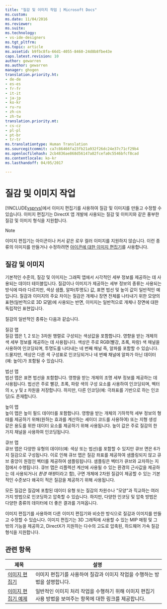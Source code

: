 ```yaml
---
title: "질감 및 이미지 작업 | Microsoft Docs"
ms.custom: 
ms.date: 11/04/2016
ms.reviewer: 
ms.suite: 
ms.technology:
- vs-ide-designers
ms.tgt_pltfrm: 
ms.topic: article
ms.assetid: b9fbc8fa-66d1-4055-8460-24d8b8fbe43e
caps.latest.revision: 10
author: gewarren
ms.author: gewarren
manager: ghogen
translation.priority.ht:
- de-de
- es-es
- fr-fr
- it-it
- ja-jp
- ko-kr
- ru-ru
- zh-cn
- zh-tw
translation.priority.mt:
- cs-cz
- pl-pl
- pt-br
- tr-tr
ms.translationtype: Human Translation
ms.sourcegitcommit: ca7c86466fa23fb21a932f26dc24e37c71cf29b4
ms.openlocfilehash: 2cb4836ae868d56147a82fcefa0c5546bfcf8cad
ms.contentlocale: ko-kr
ms.lasthandoff: 04/05/2017

---
```

# <a name="working-with-textures-and-images"></a>질감 및 이미지 작업
[!INCLUDE[vsprvs](../code-quality/includes/vsprvs_md.md)]에서 이미지 편집기를 사용하여 질감 및 이미지를 만들고 수정할 수 있습니다. 이미지 편집기는 DirectX 앱 개발에 사용되는 질감 및 이미지와 같은 풍부한 질감 및 이미지 형식을 지원합니다.  
  
> [!NOTE]
>  이미지 편집기는 아이콘이나 커서 같은 로우 컬러 이미지를 지원하지 않습니다. 이런 종류의 이미지를 만들거나 수정하려면 [아이콘에 대한 이미지 편집기](/cpp/windows/image-editor-for-icons)를 사용합니다.  
  
## <a name="textures-and-images"></a>질감 및 이미지  
 기본적인 수준의, 질감 및 이미지는 그래픽 앱에서 시각적인 세부 정보를 제공하는 데 사용되는 데이터 테이블입니다. 질감이나 이미지가 제공하는 세부 정보의 종류는 사용되는 방식에 따라 다르지만, 색상 샘플, 알파(투명도) 값, 표면 법선 및 높이 값이 일반적인 예입니다. 질감과 이미지의 주요 차이는 질감은 개체나 장면 전체를 나타내기 위한 모양의 표현(일반적으로 3D 모델)에 사용되는 반면, 이미지는 일반적으로 개체나 장면에 대한 독립적인 표현입니다.  
  
 질감의 일반적인 종류는 다음과 같습니다.  
  
 질감 맵  
 질감 맵은 1, 2 또는 3차원 행렬로 구성되는 색상값을 포함합니다. 영향을 받는 개체의 색 세부 정보를 제공하는 데 사용됩니다. 색상은 주로 RGB(빨강, 초록, 파랑) 색 채널을 사용하여 인코딩되며, 투명도를 나타내는 네 번째 채널 즉, 알파를 포함할 수 있습니다. 드물지만, 색상은 다른 색 구성표로 인코딩되거나 네 번째 채널에 알파가 아닌 데이터(예: 높이)가 포함될 수 있습니다.  
  
 법선 맵  
 법선 맵은 표면 법선을 포함합니다. 영향을 받는 개체의 조명 세부 정보를 제공하는 데 사용됩니다. 법선은 주로 빨강, 초록, 파랑 색의 구성 요소를 사용하여 인코딩되며, 벡터의 x, y 및 z 차원을 저장합니다. 하지만, 다른 인코딩(예: 극좌표를 기반으로 하는 인코딩)도 존재합니다.  
  
 높이 맵  
 높이 맵은 높이 필드 데이터를 포함합니다. 영향을 받는 개체의 기하학적 세부 정보의 형태를 제공하기 위해(원하는 효과를 계산하는 셰이더 코드를 사용하여) 또는 지형 생성 같은 용도를 위한 데이터 요소를 제공하기 위해 사용됩니다. 높이 값은 주로 질감의 한 가지 채널을 사용하여 인코딩됩니다.  
  
 큐브 맵  
 큐브 맵은 다양한 유형의 데이터(예: 색상 또는 법선)를 포함할 수 있지만 큐브 면은 6가지 질감으로 구성됩니다. 이로 인해 큐브 맵은 질감 좌표를 제공하여 샘플링되지 않고 큐브 중앙이 원점인 벡터를 제공하여 샘플링됩니다. 샘플링은 벡터가 큐브와 교차하는 지점에서 수행됩니다. 큐브 맵은 리플렉션 계산에 사용될 수 있는 환경의 근사값을 제공하는 데 사용되거나( *환경 매핑*이라고 함), 구면 개체에 2차원 질감이 제공할 수 있는 기본적인 수준보다 왜곡이 적은 질감을 제공하기 위해 사용됩니다.  
  
 모든 질감은 질감에 포함된 데이터 유형 또는 질감의 차원수나 "모양"과 직교하는 여러 가지 방법으로 인코딩하고 압축할 수 있습니다. 하지만, 다양한 인코딩 및 압축 방법은 다양한 종류의 데이터에 더 좋은 결과를 가져옵니다.  
  
 이미지 편집기를 사용하여 다른 이미지 편집기와 비슷한 방식으로 질감과 이미지를 만들고 수정할 수 있습니다. 이미지 편집기는 3D 그래픽에 사용할 수 있는 MIP 매핑 및 그 밖의 기능을 제공하고, DirectX가 지원하는 다수의 고도로 압축된, 하드웨어 가속 질감 형식을 지원합니다.  
  
## <a name="related-topics"></a>관련 항목  
  
|제목|설명|  
|-----------|-----------------|  
|[이미지 편집기](../designers/image-editor.md)|이미지 편집기를 사용하여 질감과 이미지 작업을 수행하는 방법을 설명합니다.|  
|[이미지 편집기 예제](../designers/image-editor-examples.md)|일반적인 이미지 처리 작업을 수행하기 위해 이미지 편집기 사용 방법을 보여주는 항목에 대한 링크를 제공합니다.|
